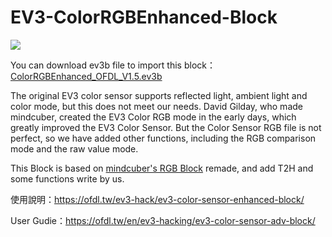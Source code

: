 # EV3-ColorRGBEnhanced-Block
![](https://ofdl.tw/wp-content/uploads/2019/04/EV3_RGBAdv_OFDL.jpg)

You can download ev3b file to import this block：[ColorRGBEnhanced_OFDL_V1.5.ev3b
](https://github.com/a10036gt/EV3-ColorRGBEnhanced-Block/releases/download/1.5/ColorRGBEnhanced_OFDL_V1.5.ev3b)

The original EV3 color sensor supports reflected light, ambient light and color mode, but this does not meet our needs. David Gilday, who made mindcuber, created the EV3 Color RGB mode in the early days, which greatly improved the EV3 Color Sensor. But the Color Sensor RGB file is not perfect, so we have added other functions, including the RGB comparison mode and the raw value mode.

This Block is based on [mindcuber's RGB Block](https://mindcuber.com/mindcub3r/mindcub3r.html#ColorSensorRGBBlock) remade, and add T2H and some functions write by us.

使用說明：https://ofdl.tw/ev3-hack/ev3-color-sensor-enhanced-block/

User Gudie：https://ofdl.tw/en/ev3-hacking/ev3-color-sensor-adv-block/
